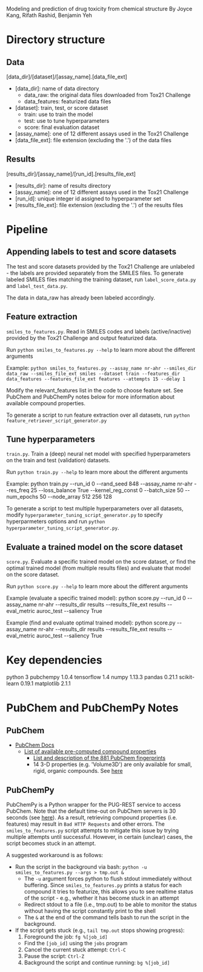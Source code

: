 Modeling and prediction of drug toxicity from chemical structure
By Joyce Kang, Rifath Rashid, Benjamin Yeh

# Directory structure

## Data
[data_dir]/[dataset]/[assay_name].[data_file_ext]
* [data_dir]: name of data directory
  * data_raw: the original data files downloaded from Tox21 Challenge
  * data_features: featurized data files
* [dataset]: train, test, or score dataset
  * train: use to train the model
  * test: use to tune hyperparameters
  * score: final evaluation dataset
* [assay_name]: one of 12 different assays used in the Tox21 Challenge
* [data_file_ext]: file extension (excluding the '.') of the data files

## Results
[results_dir]/[assay_name]/[run_id].[results_file_ext]
* [results_dir]: name of results directory
* [assay_name]: one of 12 different assays used in the Tox21 Challenge
* [run_id]: unique integer id assigned to hyperparameter set
* [results_file_ext]: file extension (excluding the '.') of the results files

# Pipeline

## Appending labels to test and score datasets

The test and score datasets provided by the Tox21 Challenge are unlabeled - the labels are provided separately from the SMILES files. To generate labeled SMILES files matching the training dataset, run `label_score_data.py` and `label_test_data.py`.

The data in data_raw has already been labeled accordingly.

## Feature extraction

`smiles_to_features.py`. Read in SMILES codes and labels (active/inactive) provided by the Tox21 Challenge and output featurized data.

Run `python smiles_to_features.py --help` to learn more about the different arguments

Example: `python smiles_to_features.py --assay_name nr-ahr --smiles_dir data_raw --smiles_file_ext smiles --dataset train --features_dir data_features --features_file_ext features --attempts 15 --delay 1`

Modify the relevant_features list in the code to choose feature set. See PubChem and PubChemPy notes below for more information about available compound properties.

To generate a script to run feature extraction over all datasets, run `python feature_retriever_script_generator.py`

## Tune hyperparameters

`train.py`. Train a (deep) neural net model with specified hyperparameters on the train and test (validation) datasets.

Run `python train.py --help` to learn more about the different arguments

Example: python train.py --run_id 0 --rand_seed 848 --assay_name nr-ahr --res_freq 25 --loss_balance True --kernel_reg_const 0 --batch_size 50 --num_epochs 50 --node_array 512 256 128

To generate a script to test multiple hyperparameters over all datasets, modify `hyperparameter_tuning_script_generator.py` to specify hyperparmeters options and run `python hyperparameter_tuning_script_generator.py`.

## Evaluate a trained model on the score dataset

`score.py`. Evaluate a specific trained model on the score dataset, or find the optimal trained model (from multiple results files) and evaluate that model on the score dataset.

Run `python score.py --help` to learn more about the different arguments

Example (evaluate a specific trained model): python score.py --run_id 0 --assay_name nr-ahr --results_dir results --results_file_ext results --eval_metric auroc_test --saliency True

Example (find and evaluate optimal trained model): python score.py --assay_name nr-ahr --results_dir results --results_file_ext results --eval_metric auroc_test --saliency True

# Key dependencies

python 3
pubchempy 1.0.4
tensorflow 1.4
numpy 1.13.3
pandas 0.21.1
scikit-learn 0.19.1
matplotlib 2.1.1

# PubChem and PubChemPy Notes

## PubChem
* [PubChem Docs](https://pubchemdocs.ncbi.nlm.nih.gov/)
  * [List of available pre-computed compound properties](https://pubchemdocs.ncbi.nlm.nih.gov/pug-rest$_Toc494865567)
    * [List and description of the 881 PubChem fingerprints](ftp://ftp.ncbi.nlm.nih.gov/pubchem/specifications/pubchem_fingerprints.txt)
    * 14 3-D properties (e.g. 'Volume3D') are only available for small, rigid, organic compounds. See [here](https://pubchem.ncbi.nlm.nih.gov/release3d.html)

## PubChemPy

PubChemPy is a Python wrapper for the PUG-REST service to access PubChem. Note that the default time-out on PubChem servers is 30 seconds (see [here](https://pubchemdocs.ncbi.nlm.nih.gov/programmatic-access)). As a result, retrieving compound properties (i.e. features) may result in `Bad HTTP Requests` and other errors. The `smiles_to_features.py` script attempts to mitigate this issue by trying multiple attempts until successful. However, in certain (unclear) cases, the script becomes stuck in an attempt.

A suggested workaround is as follows:
* Run the script in the background via bash: `python -u smiles_to_features.py --args > tmp.out &`
  * The `-u` argument forces python to flush stdout immediately without buffering. Since `smiles_to_features.py` prints a status for each compound it tries to featurize, this allows you to see realtime status of the script - e.g., whether it has become stuck in an attempt
  * Redirect stdout to a file (i.e., tmp.out) to be able to monitor the status without having the script constantly print to the shell
  * The `&` at the end of the command tells bash to run the script in the background.
* If the script gets stuck (e.g., `tail tmp.out` stops showing progress):
  1. Foreground the job: `fg %[job_id]`
    * Find the `[job_id]` using the `jobs` program
  2. Cancel the current stuck attempt: `Ctrl-C`
  3. Pause the script: `Ctrl-Z`
  4. Background the script and continue running: `bg %[job_id]`